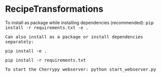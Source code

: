 # RecipeTransformations

To install as package while installing dependencies (recommended):
<tt>pip install -r requirements.txt -e .<tt>



Can also install as a package or install dependencies separately: 

<tt>pip install -e .<tt>

<tt>pip install -r requirements.txt<tt>



To start the Cherrypy webserver:
<tt>python start_webserver.py<tt>
